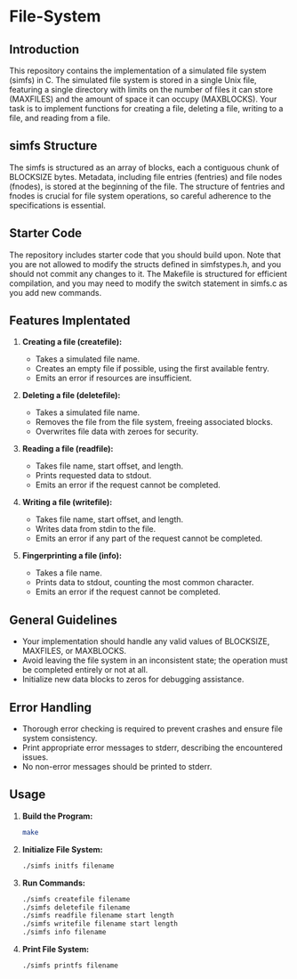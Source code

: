 # File-System 

## Introduction
This repository contains the implementation of a simulated file system (simfs) in C. The simulated file system is stored in a single Unix file, featuring a single directory with limits on the number of files it can store (MAXFILES) and the amount of space it can occupy (MAXBLOCKS). Your task is to implement functions for creating a file, deleting a file, writing to a file, and reading from a file.

## simfs Structure
The simfs is structured as an array of blocks, each a contiguous chunk of BLOCKSIZE bytes. Metadata, including file entries (fentries) and file nodes (fnodes), is stored at the beginning of the file. The structure of fentries and fnodes is crucial for file system operations, so careful adherence to the specifications is essential.

## Starter Code
The repository includes starter code that you should build upon. Note that you are not allowed to modify the structs defined in simfstypes.h, and you should not commit any changes to it. The Makefile is structured for efficient compilation, and you may need to modify the switch statement in simfs.c as you add new commands.

## Features Implentated

1. **Creating a file (createfile):**
   - Takes a simulated file name.
   - Creates an empty file if possible, using the first available fentry.
   - Emits an error if resources are insufficient.

2. **Deleting a file (deletefile):**
   - Takes a simulated file name.
   - Removes the file from the file system, freeing associated blocks.
   - Overwrites file data with zeroes for security.

3. **Reading a file (readfile):**
   - Takes file name, start offset, and length.
   - Prints requested data to stdout.
   - Emits an error if the request cannot be completed.

4. **Writing a file (writefile):**
   - Takes file name, start offset, and length.
   - Writes data from stdin to the file.
   - Emits an error if any part of the request cannot be completed.

5. **Fingerprinting a file (info):**
   - Takes a file name.
   - Prints data to stdout, counting the most common character.
   - Emits an error if the request cannot be completed.

## General Guidelines
- Your implementation should handle any valid values of BLOCKSIZE, MAXFILES, or MAXBLOCKS.
- Avoid leaving the file system in an inconsistent state; the operation must be completed entirely or not at all.
- Initialize new data blocks to zeros for debugging assistance.

## Error Handling
- Thorough error checking is required to prevent crashes and ensure file system consistency.
- Print appropriate error messages to stderr, describing the encountered issues.
- No non-error messages should be printed to stderr.

## Usage
1. **Build the Program:**
   ```bash
   make
   ```

2. **Initialize File System:**
   ```bash
   ./simfs initfs filename
   ```

3. **Run Commands:**
   ```bash
   ./simfs createfile filename
   ./simfs deletefile filename
   ./simfs readfile filename start length
   ./simfs writefile filename start length
   ./simfs info filename
   ```

4. **Print File System:**
   ```bash
   ./simfs printfs filename
   ```
